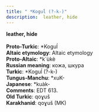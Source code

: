 ```yaml
---
title: " *Koguĺ (?-k-)"
description:  leather, hide
---
```

<strong> leather, hide</strong><br><br>
<strong>Proto-Turkic</strong>:  *Koguĺ<br>
<strong>Altaic etymology</strong>:  Altaic etymology<br>
<strong> Proto-Altaic</strong>:  *k`ùkè<br>
<strong>Russian meaning</strong>:  кожа, шкура<br>
<strong>Turkic</strong>:  *Koguĺ (?-k-)<br>
<strong>Tungus-Manchu</strong>:  *xuK-<br>
<strong>Japanese</strong>:  *kuàk-<br>
<strong>Comments</strong>:  EDT 613.<br>
<strong>Old Turkic</strong>:  qoɣuš<br>
<strong>Karakhanid</strong>:  qoɣuš (MK)<br>


